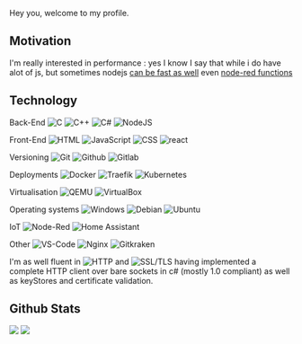 Hey you, welcome to my profile.

## Motivation

I'm really interested in performance : yes I know I say that while i do have alot of js, but sometimes nodejs [can be fast as well](https://github.com/Fadoli/node-fast-running-stats#performance-and-results) even [node-red functions](https://github.com/Fadoli/node-red-contrib-function#speed)

## Technology

Back-End
![C](https://img.shields.io/badge/C-A8B9CC?style=flat&logo=C&logoColor=white)
![C++](https://img.shields.io/badge/C++-00599C?style=flat&logo=C%2B%2B&logoColor=white)
![C#](https://img.shields.io/badge/C%23-512BD4?style=flat&logo=dotnet&logoColor=white)
![NodeJS](https://img.shields.io/badge/NodeJS-339933?style=flat&logo=nodedotjs&logoColor=white)

Front-End
![HTML](https://img.shields.io/badge/HTML-E34F26?style=flat&logo=HTML5&logoColor=white)
![JavaScript](https://img.shields.io/badge/JavaScript-F7DF1E?style=flat&logo=JavaScript&logoColor=white)
![CSS](https://img.shields.io/badge/CSS-1572B6?style=flat&logo=CSS3&logoColor=white)
![react](https://img.shields.io/badge/react-61DAFB?style=flat&logo=react&logoColor=white)

Versioning
![Git](https://img.shields.io/badge/Git-F05032?style=flat&logo=Git&logoColor=white)
![Github](https://img.shields.io/badge/Github-181717?style=flat&logo=github&logoColor=white)
![Gitlab](https://img.shields.io/badge/Gitlab-FC6D26?style=flat&logo=gitlab&logoColor=white)

Deployments
![Docker](https://img.shields.io/badge/Docker%20and%20compose-2496ED?style=flat&logo=docker&logoColor=white)
![Traefik](https://img.shields.io/badge/Traefik-24A1C1?style=flat&logo=traefikproxy&logoColor=white)
![Kubernetes](https://img.shields.io/badge/Kubernetes-326CE5?style=flat&logo=kubernetes&logoColor=white)

Virtualisation
![QEMU](https://img.shields.io/badge/qemu-FF6600?style=flat&logo=nginx&logoColor=white)
![VirtualBox](https://img.shields.io/badge/VirtualBox-183A61?style=flat&logo=virtualbox&logoColor=white)

Operating systems
![Windows](https://img.shields.io/badge/Windows-0078D6?style=flat&logo=windows10&logoColor=white)
![Debian](https://img.shields.io/badge/Debian-A81D33?style=flat&logo=debian&logoColor=white)
![Ubuntu](https://img.shields.io/badge/Ubuntu-E95420?style=flat&logo=ubuntu&logoColor=white)

IoT
![Node-Red](https://img.shields.io/badge/NodeRed-8F0000?style=flat&logo=nodered&logoColor=white)
![Home Assistant](https://img.shields.io/badge/HomeAssistant-18BCF2?style=flat&logo=homeassistant&logoColor=white)

Other
![VS-Code](https://img.shields.io/badge/VS%20Code-007ACC?style=flat&logo=visualstudiocode&logoColor=white)
![Nginx](https://img.shields.io/badge/Nginx-009639?style=flat&logo=nginx&logoColor=white)
![Gitkraken](https://img.shields.io/badge/Gitkraken-179287?style=flat&logo=gitkraken&logoColor=white)

I'm as well fluent in ![HTTP](https://img.shields.io/badge/HTTP-A8B9CC?style=flat) and ![SSL/TLS](https://img.shields.io/badge/TLS-A8B9CC?style=flat) having implemented a complete HTTP client over bare sockets in c# (mostly 1.0 compliant) as well as keyStores and certificate validation.

## Github Stats

<img src="https://github-readme-stats.vercel.app/api?username=Fadoli&show_icons=true&theme=tokyonight" />
<img src="https://github-readme-stats.vercel.app/api/top-langs/?username=Fadoli&langs_count=8&theme=tokyonight" />
